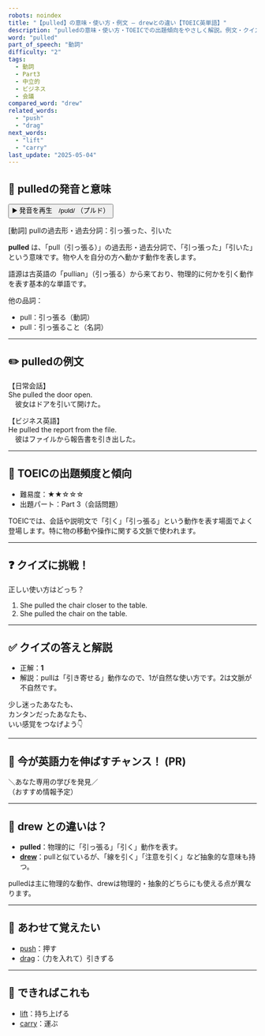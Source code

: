```yaml
---
robots: noindex
title: "【pulled】の意味・使い方・例文 ― drewとの違い【TOEIC英単語】"
description: "pulledの意味・使い方・TOEICでの出題傾向をやさしく解説。例文・クイズ付きでdrewとの違いもわかりやすく学べます。"
word: "pulled"
part_of_speech: "動詞"
difficulty: "2"
tags:
  - 動詞
  - Part3
  - 中立的
  - ビジネス
  - 会議
compared_word: "drew"
related_words:
  - "push"
  - "drag"
next_words:
  - "lift"
  - "carry"
last_update: "2025-05-04"
---
```


## 🔰 pulledの発音と意味

<button class="play-audio" onclick="playTTS('pulled')">
  <span class="play-audio-main">
    ▶️ 発音を再生　/pʊld/
  </span>
  <span class="play-audio-sub">
    （プルド）
  </span>
</button>

[動詞] pullの過去形・過去分詞：引っ張った、引いた

**pulled** は、「pull（引っ張る）」の過去形・過去分詞で、「引っ張った」「引いた」という意味です。物や人を自分の方へ動かす動作を表します。

語源は古英語の「pullian」（引っ張る）から来ており、物理的に何かを引く動作を表す基本的な単語です。

他の品詞：  
- pull：引っ張る（動詞）
- pull：引っ張ること（名詞）

---

## ✏️ pulledの例文

【日常会話】  
She pulled the door open.  
　彼女はドアを引いて開けた。

【ビジネス英語】  
He pulled the report from the file.  
　彼はファイルから報告書を引き出した。

---

## 🎯 TOEICの出題頻度と傾向

- 難易度：★★☆☆☆
- 出題パート：Part 3（会話問題）

TOEICでは、会話や説明文で「引く」「引っ張る」という動作を表す場面でよく登場します。特に物の移動や操作に関する文脈で使われます。

---

## ❓ クイズに挑戦！

正しい使い方はどっち？

1. She pulled the chair closer to the table.  
2. She pulled the chair on the table.

---

## ✅ クイズの答えと解説

- 正解：**1**
- 解説：pullは「引き寄せる」動作なので、1が自然な使い方です。2は文脈が不自然です。

少し迷ったあなたも、  
カンタンだったあなたも、  
いい感覚をつなげよう👇️

---

## 🚀 今が英語力を伸ばすチャンス！ (PR)

<div class="info-center">
＼あなた専用の学びを発見／<br>  
（おすすめ情報予定）
</div>

---

## 🤔  drew との違いは？

- **pulled**：物理的に「引っ張る」「引く」動作を表す。
- **[drew](/word/drew)**：pullと似ているが、「線を引く」「注意を引く」など抽象的な意味も持つ。

pulledは主に物理的な動作、drewは物理的・抽象的どちらにも使える点が異なります。

---

## 🧩 あわせて覚えたい

- [push](/word/push)：押す
- [drag](/word/drag)：（力を入れて）引きずる

---

## 📖 できればこれも

- [lift](/word/lift)：持ち上げる
- [carry](/word/carry)：運ぶ

<!-- cvid: aid21_bid22 -->
